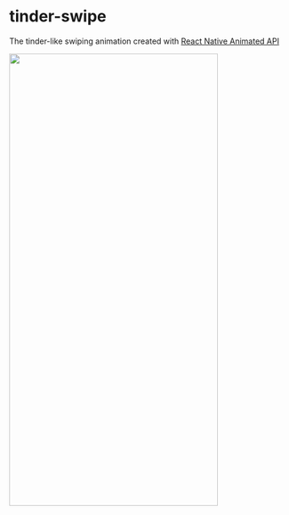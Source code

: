 # tinder-swipe
The tinder-like swiping animation created with <a href="https://reactnative.dev/docs/animated">React Native Animated API</a>

<img src="https://raw.githubusercontent.com/bekazandukeli/tinder-swipe-project/main/assets/github/preview.gif" align="left" height="812" width="375" >
